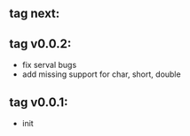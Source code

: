 tag next:
--------------------------------

tag v0.0.2:
--------------------------------
- fix serval bugs
- add missing support for char, short, double

tag v0.0.1:
--------------------------------
- init
